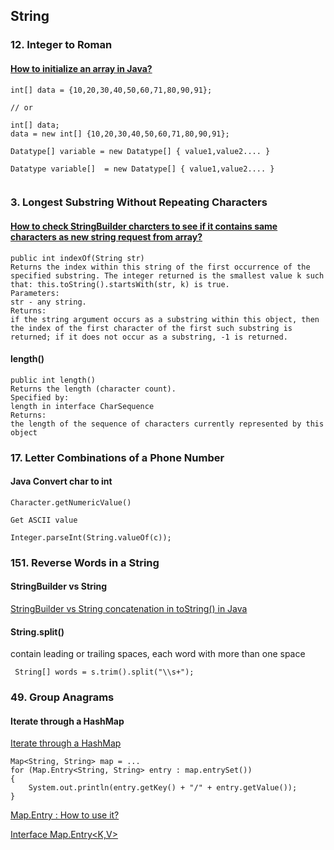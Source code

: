 ## String

### 12. Integer to Roman
#### [How to initialize an array in Java?](https://stackoverflow.com/questions/1938101/how-to-initialize-an-array-in-java)   
```
int[] data = {10,20,30,40,50,60,71,80,90,91};

// or

int[] data;
data = new int[] {10,20,30,40,50,60,71,80,90,91};

Datatype[] variable = new Datatype[] { value1,value2.... }

Datatype variable[]  = new Datatype[] { value1,value2.... }
 
```   

### 3. Longest Substring Without Repeating Characters
#### [How to check StringBuilder charcters to see if it contains same characters as new string request from array?](https://stackoverflow.com/questions/3202861/java-how-to-check-stringbuilder-charcters-to-see-if-it-contains-same-characters) 
```
public int indexOf(String str)
Returns the index within this string of the first occurrence of the specified substring. The integer returned is the smallest value k such that: this.toString().startsWith(str, k) is true.
Parameters:
str - any string.
Returns:
if the string argument occurs as a substring within this object, then the index of the first character of the first such substring is returned; if it does not occur as a substring, -1 is returned.
```   
#### length()
```
public int length()
Returns the length (character count).
Specified by:
length in interface CharSequence
Returns:
the length of the sequence of characters currently represented by this object
```   

### 17. Letter Combinations of a Phone Number
#### Java Convert char to int
```
Character.getNumericValue()

Get ASCII value

Integer.parseInt(String.valueOf(c)); 

```   

### 151. Reverse Words in a String
#### StringBuilder vs String
[StringBuilder vs String concatenation in toString() in Java](https://stackoverflow.com/questions/1532461/stringbuilder-vs-string-concatenation-in-tostring-in-java)    

#### String.split()
contain leading or trailing spaces, each word with more than one space
```
 String[] words = s.trim().split("\\s+");
```  


### 49. Group Anagrams
#### Iterate through a HashMap
[Iterate through a HashMap](https://stackoverflow.com/questions/1066589/iterate-through-a-hashmap)   
```
Map<String, String> map = ...
for (Map.Entry<String, String> entry : map.entrySet())
{
    System.out.println(entry.getKey() + "/" + entry.getValue());
}
```

[Map.Entry : How to use it?](https://stackoverflow.com/questions/8689725/map-entry-how-to-use-it)     
    
    

[Interface Map.Entry<K,V>](https://docs.oracle.com/javase/7/docs/api/java/util/Map.Entry.html)   




